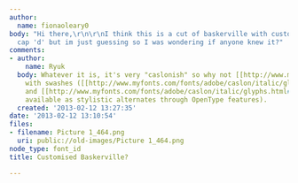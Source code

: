 ```yaml
---
author:
  name: fionaoleary0
body: "Hi there,\r\n\r\nI think this is a cut of baskerville with customised 'k' and
  cap 'd' but im just guessing so I was wondering if anyone knew it?"
comments:
- author:
    name: Ryuk
  body: Whatever it is, it's very "caslonish" so why not [[http://www.myfonts.com/fonts/linotype/adobe-caslon/|Caslon]]
    with swashes ([[http://www.myfonts.com/fonts/adobe/caslon/italic/glyphs.html#glyphs/511582/339|/D]]
    and [[http://www.myfonts.com/fonts/adobe/caslon/italic/glyphs.html#glyphs/511582/333|/k]]
    available as stylistic alternates through OpenType features).
  created: '2013-02-12 13:27:35'
date: '2013-02-12 13:10:54'
files:
- filename: Picture 1_464.png
  uri: public://old-images/Picture 1_464.png
node_type: font_id
title: Customised Baskerville?

---
```

